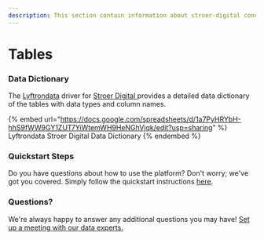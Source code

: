 ```yaml
---
description: This section contain information about stroer-digital connector tables information
---
```


# Tables

### Data Dictionary

The [Lyftrondata](https://www.lyftrondata.com/) driver for [Stroer Digital](https://www.lyftrondata.com/integration/stroer-digital/)[ ](https://www.lyftrondata.com/integration/stroer-digital/)provides a detailed data dictionary of the tables with data types and column names.

{% embed url="https://docs.google.com/spreadsheets/d/1a7PyHRYbH-hhS9fWW9GY1ZUT7YiWtemWH9HeNGhVjqk/edit?usp=sharing" %}
Lyftrondata Stroer Digital Data Dictionary
{% endembed %}

### Quickstart Steps

Do you have questions about how to use the platform? Don't worry; we've got you covered. Simply follow the quickstart instructions [here](../../../../quickstart-steps.md).

### Questions? <a href="#questions" id="questions"></a>

We're always happy to answer any additional questions you may have! [Set up a meeting with our data experts.](https://www.lyftrondata.com/book-a-meeting/)

